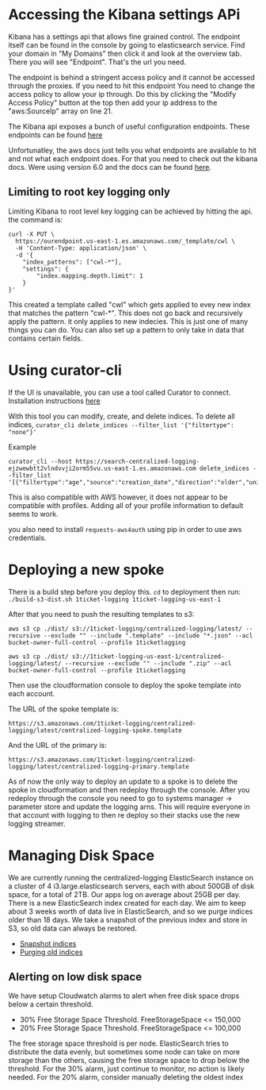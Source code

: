 # Accessing the Kibana settings APi

Kibana has a settings api that allows fine grained control. The endpoint itself
can be found in the console by going to elasticsearch service. Find your domain
in "My Domains" then click it and look at the overview tab. There you will see
"Endpoint". That's the url you need. 

The endpoint is behind a stringent access policy and it cannot be accessed 
through the proxies. If you need to hit this endpoint You need to change the
access policy to allow your ip through. Do this by clicking the "Modify Access Policy"
button at the top then add your ip address to the "aws:SourceIp" array on line 21.

The Kibana api exposes a bunch of useful configuration endpoints. These endpoints
can be found [here](https://docs.aws.amazon.com/elasticsearch-service/latest/developerguide/aes-supported-es-operations.html#es_version_6_0)

Unfortunatley, the aws docs just tells you what endpoints are available to hit
and not what each endpoint does. For that you need to check out the kibana docs.
Were using version 6.0 and the docs can be found [here](https://www.elastic.co/guide/en/elasticsearch/reference/6.0/index.html).

## Limiting to root key logging only

Limiting Kibana to root level key logging can be achieved by hitting the api.
the command is:

```shell
curl -X PUT \
  https://ourendpoint.us-east-1.es.amazonaws.com/_template/cwl \
  -H 'Content-Type: application/json' \
  -d '{
    "index_patterns": ["cwl-*"],
    "settings": {
    	"index.mapping.depth.limit": 1
    }
}'
```

This created a template called "cwl" which gets applied to evey new index that
matches the pattern "cwl-*". This does not go back and recursively apply the pattern.
it only applies to new indecies. This is just one of many things you can do.
You can also set up a pattern to only take in data that contains certain fields.

# Using curator-cli

If the UI is unavailable, you can use a tool called Curator to connect.
Installation instructions [here](https://www.elastic.co/guide/en/elasticsearch/client/curator/current/installation.html)

With this tool you can modify, create, and delete indices. 
To delete all indices,
`curator_cli delete_indices --filter_list '{"filtertype": "none"}'`

Example
```shell
curator_cli --host https://search-centralized-logging-ejzwewbtt2vlndvvji2orm55vu.us-east-1.es.amazonaws.com delete_indices --filter_list '[{"filtertype":"age","source":"creation_date","direction":"older","unit":"days","unit_count":7}]'
```

This is also compatible with AWS however, it does not appear to be compatible with
profiles. Adding all of your profile information to default seems to work.

you also need to install `requests-aws4auth` using pip in order to use aws credentials.

# Deploying a new spoke

There is a build step before you deploy this. `cd` to deployment then run:
`./build-s3-dist.sh 1ticket-logging 1ticket-logging-us-east-1`

After that you need to push the resulting templates to s3:

`aws s3 cp ./dist/ s3://1ticket-logging/centralized-logging/latest/ --recursive --exclude "" --include ".template" --include "*.json" --acl bucket-owner-full-control --profile 1ticketlogging`

`aws s3 cp ./dist/ s3://1ticket-logging-us-east-1/centralized-logging/latest/ --recursive --exclude "" --include ".zip" --acl bucket-owner-full-control --profile 1ticketlogging`

Then use the cloudformation console to deploy the spoke template into each account.

The URL of the spoke template is:

`https://s3.amazonaws.com/1ticket-logging/centralized-logging/latest/centralized-logging-spoke.template`

And the URL of the primary is:

`https://s3.amazonaws.com/1ticket-logging/centralized-logging/latest/centralized-logging-primary.template`

As of now the only way to deploy an update to a spoke is to delete the spoke
in cloudformation and then redeploy through the console. After you redeploy
through the console you need to go to systems manager -> parameter store and
update the logging arns. This will require everyone in that account with logging
to then re deploy so their stacks use the new logging streamer.

# Managing Disk Space

We are currently running the centralized-logging ElasticSearch instance on a cluster of 4 i3.large.elasticsearch servers, each with about 500GB of disk space, for a total of 2TB.  Our apps log on average about 25GB per day.  There is a new ElasticSearch index created for each day.  We aim to keep about 3 weeks worth of data live in ElasticSearch, and so we purge indices older than 18 days.  We take a snapshot of the previous index and store in S3, so old data can always be restored.

* [Snapshot indices](https://github.com/1T/aws-centralized-logging/tree/master/addons/indexcleaner#creating-snapshots-of-indices)
* [Purging old indices](https://github.com/1T/aws-centralized-logging/tree/master/addons/indexcleaner#purging-old-indices)

## Alerting on low disk space

We have setup Cloudwatch alarms to alert when free disk space drops below a certain threshold.  

* 30% Free Storage Space Threshold. FreeStorageSpace <= 150,000
* 20% Free Storage Space Threshold. FreeStorageSpace <= 100,000

The free storage space threshold is per node.  ElasticSearch tries to distribute the data evenly, but sometimes some node can take on more storage than the others, causing the free storage space to drop below the threshold.  For the 30% alarm, just continue to monitor, no action is likely needed.  For the 20% alarm, consider manually deleting the oldest index
